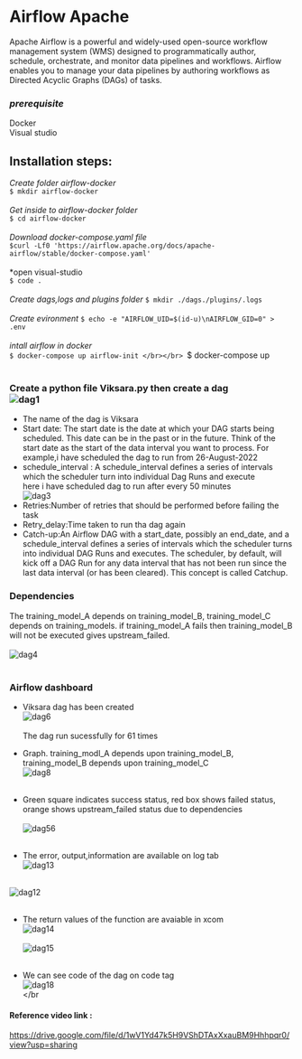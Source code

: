 # Airflow Apache

Apache Airflow is a powerful and widely-used open-source workflow management system (WMS) designed to programmatically author, schedule, orchestrate, and monitor data pipelines and workflows. Airflow enables you to manage your data pipelines by authoring workflows as Directed Acyclic Graphs (DAGs) of tasks.

### *prerequisite*<br/>
Docker</br>
Visual studio</br>
## Installation steps:</br>
*Create folder airflow-docker*</br>
`$ mkdir airflow-docker`</br></br>
*Get inside to airflow-docker folder*</br>
`$ cd airflow-docker`</br></br>
*Download docker-compose.yaml file*</br>
`$curl -Lf0 'https://airflow.apache.org/docs/apache-airflow/stable/docker-compose.yaml'`</br> </br>
*open visual-studio<br>
`$ code .`</br></br>
*Create dags,logs and plugins folder*
`$ mkdir ./dags./plugins/.logs`</br></br>
*Create evironment*
`$ echo -e "AIRFLOW_UID=$(id-u)\nAIRFLOW_GID=0" > .env`</br></br>
*intall airflow in docker*</br>
`$ docker-compose up airflow-init </br></br>
`$ docker-compose up  </br></br>
### Create a python file Viksara.py then create a  dag </br> ![dag1](https://user-images.githubusercontent.com/99247642/187381251-2e1ea9f1-e220-4a1c-be4d-f3423cab9570.png)</br>
* The name of the dag is Viksara</br>
* Start date: The start date is the date at which your DAG starts being scheduled. This date can be in the past or in the future. Think of the start date as the start of the data interval you want to process. For example,i have scheduled the dag to run  from 26-August-2022</br>
* schedule_interval : A schedule_interval defines a series of intervals which the scheduler turn into individual Dag Runs and execute</br>here i have scheduled dag to run after every 50 minutes</br>
 ![dag3](https://user-images.githubusercontent.com/99247642/187391639-be26277f-efad-469d-ad84-2569601786d8.png)</br>
* Retries:Number of retries that should be performed before failing the task</br>
* Retry_delay:Time taken to run tha dag again</br>
* Catch-up:An Airflow DAG with a start_date, possibly an end_date, and a schedule_interval defines a series of intervals which the scheduler turns into individual DAG Runs and executes. The scheduler, by default, will kick off a DAG Run for any data interval that has not been run since the last data interval (or has been cleared). This concept is called Catchup.</br>
### Dependencies
The training_model_A depends on training_model_B, training_model_C depends on training_models. if training_model_A fails then training_model_B will not be executed gives upstream_failed. </br></br>
![dag4](https://user-images.githubusercontent.com/99247642/187393918-2221e634-cf19-4e13-8a09-a58802819641.png)</br></br>
### Airflow dashboard</br>
* Viksara dag has been created</br>
![dag6](https://user-images.githubusercontent.com/99247642/187394681-94e2ebd7-d493-4780-964d-f2ea35a820a7.png)</br></br>
The dag run sucessfully for 61 times</br>
* Graph. training_modl_A depends upon training_model_B, training_model_B depends upon training_model_C</br>
![dag8](https://user-images.githubusercontent.com/99247642/187395851-a9cb3923-1071-488f-bc70-fd753e244cfa.png)</br></br>
* Green square indicates success status, red box shows failed status, orange shows upstream_failed status due to dependencies</br></br>
![dag56](https://user-images.githubusercontent.com/99247642/187405699-222f2be0-fda0-4bd0-9ddb-a62648ca132e.png)<br></br>

* The error, output,information are available on log tab</br>
![dag13](https://user-images.githubusercontent.com/99247642/187398094-78e684c0-8b0c-408b-b8ef-bd0272d9e6fe.png)</br></br>

![dag12](https://user-images.githubusercontent.com/99247642/187396847-51d0f4c4-ddb4-4583-826f-a26b64201218.png)</br></br>
* The return values of the function are avaiable in xcom</br>
![dag14](https://user-images.githubusercontent.com/99247642/187398336-bf6d195b-c165-44df-8677-e9a8d03d59fc.png)</br></br>
![dag15](https://user-images.githubusercontent.com/99247642/187404934-126fc485-d799-457e-8b7f-dd5bf5b42555.png)</br></br>

* We can see code of the dag on code tag</br>
![dag18](https://user-images.githubusercontent.com/99247642/187398985-4b6e0e83-f8a1-4dd6-8ccd-4a0927904b2c.png)</br></br
#### Reference video link :
https://drive.google.com/file/d/1wV1Yd47k5H9VShDTAxXxauBM9Hhhpqr0/view?usp=sharing















  








